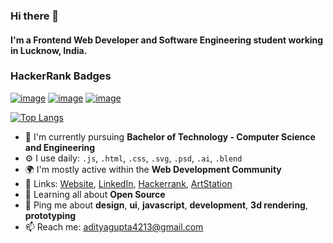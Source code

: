 ### Hi there 👋
#### I'm a Frontend Web Developer and Software Engineering student working in Lucknow, India.

### HackerRank Badges
[![image](https://res.cloudinary.com/daemonad/image/upload/v1633277631/problem-solving_level_3_stars_5_linkedin-87839cf294_e1mzny.png)](https://www.hackerrank.com/daemonad) 
[![image](https://raw.githubusercontent.com/nathan-abela/HackerRank-Solutions/master/Badges/10_days_of_javascript_5_star.png)](https://www.hackerrank.com/daemonad)
[![image](https://res.cloudinary.com/daemonad/image/upload/v1633450747/EPY0YNgX4AEAprb_f8ovpj.png)](https://www.hackerrank.com/daemonad)

[![Top Langs](https://github-readme-stats.vercel.app/api/top-langs/?username=anuraghazra&layout=compact)](https://github.com/anuraghazra/github-readme-stats)

- 🏢 I'm currently pursuing **Bachelor of Technology - Computer Science and Engineering**
- ⚙️ I use daily: `.js`, `.html`, `.css`, `.svg`, `.psd`, `.ai`, `.blend`
- 🌍 I'm mostly active within the **Web Development Community**
- 🔗 Links: [Website](https://adityagupta4213.github.io), [LinkedIn](https://www.linkedin.com/in/aditya-jayant-gupta/), [Hackerrank](https://www.hackerrank.com/daemonad), [ArtStation](https://www.artstation.com/adityajayantgupta4213)
- 🌱 Learning all about **Open Source**
- 💬 Ping me about **design**, **ui**, **javascript**, **development**, **3d rendering**, **prototyping**
- 📫 Reach me: [adityagupta4213@gmail.com](mailto:adityagupta4213@gmail.com)
